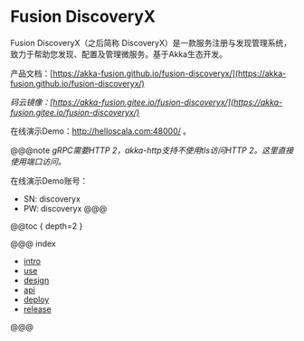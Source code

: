 # Fusion DiscoveryX

Fusion DiscoveryX（之后简称 DiscoveryX）是一款服务注册与发现管理系统，致力于帮助您发现、配置及管理微服务。基于Akka生态开发。

产品文档：[https://akka-fusion.github.io/fusion-discoveryx/](https://akka-fusion.github.io/fusion-discoveryx/)

*码云镜像：[https://akka-fusion.gitee.io/fusion-discoveryx/](https://akka-fusion.gitee.io/fusion-discoveryx/)*

在线演示Demo：<a href="http://helloscala.com:48000/">http://helloscala.com:48000/</a> 。

@@@note
*gRPC需要HTTP 2，akka-http支持不使用tls访问HTTP 2。这里直接使用端口访问。*

在线演示Demo账号：

- SN: discoveryx
- PW: discoveryx
@@@

@@toc { depth=2 }

@@@ index

- [intro](intro.md)
- [use](use/index.md)
- [design](design/index.md)
- [api](api/index.md)
- [deploy](deploy/index.md)
- [release](releases.md)

@@@
